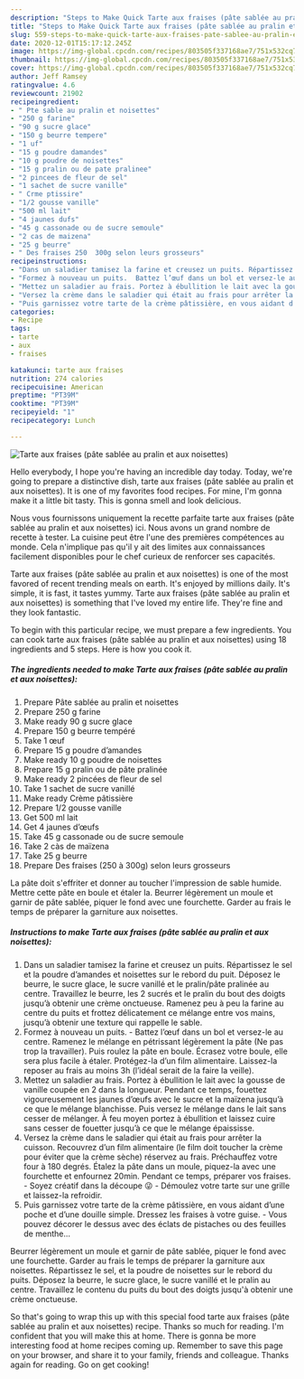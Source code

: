```yaml
---
description: "Steps to Make Quick Tarte aux fraises (pâte sablée au pralin et aux noisettes)"
title: "Steps to Make Quick Tarte aux fraises (pâte sablée au pralin et aux noisettes)"
slug: 559-steps-to-make-quick-tarte-aux-fraises-pate-sablee-au-pralin-et-aux-noisettes
date: 2020-12-01T15:17:12.245Z
image: https://img-global.cpcdn.com/recipes/803505f337168ae7/751x532cq70/tarte-aux-fraises-pate-sablee-au-pralin-et-aux-noisettes-photo-principale-de-la-recette.jpg
thumbnail: https://img-global.cpcdn.com/recipes/803505f337168ae7/751x532cq70/tarte-aux-fraises-pate-sablee-au-pralin-et-aux-noisettes-photo-principale-de-la-recette.jpg
cover: https://img-global.cpcdn.com/recipes/803505f337168ae7/751x532cq70/tarte-aux-fraises-pate-sablee-au-pralin-et-aux-noisettes-photo-principale-de-la-recette.jpg
author: Jeff Ramsey
ratingvalue: 4.6
reviewcount: 21902
recipeingredient:
- " Pte sable au pralin et noisettes"
- "250 g farine"
- "90 g sucre glace"
- "150 g beurre tempere"
- "1 uf"
- "15 g poudre damandes"
- "10 g poudre de noisettes"
- "15 g pralin ou de pate pralinee"
- "2 pincees de fleur de sel"
- "1 sachet de sucre vanille"
- " Crme ptissire"
- "1/2 gousse vanille"
- "500 ml lait"
- "4 jaunes dufs"
- "45 g cassonade ou de sucre semoule"
- "2 cas de maizena"
- "25 g beurre"
- " Des fraises 250  300g selon leurs grosseurs"
recipeinstructions:
- "Dans un saladier tamisez la farine et creusez un puits. Répartissez le sel et la poudre d’amandes et noisettes sur le rebord du puit. Déposez le beurre, le sucre glace, le sucre vanillé et le pralin/pâte pralinée au centre. Travaillez le beurre, les 2 sucrés et le pralin du bout des doigts jusqu’à obtenir une crème onctueuse. Ramenez peu à peu la farine au centre du puits et frottez délicatement ce mélange entre vos mains, jusqu’à obtenir une texture qui rappelle le sable."
- "Formez à nouveau un puits.  Battez l’œuf dans un bol et versez-le au centre. Ramenez le mélange en pétrissant légèrement la pâte (Ne pas trop la travailler). Puis roulez la pâte en boule. Écrasez votre boule, elle sera plus facile à étaler. Protégez-la d’un film alimentaire. Laissez-la reposer au frais au moins 3h (l’idéal serait de la faire la veille)."
- "Mettez un saladier au frais. Portez à ébullition le lait avec la gousse de vanille coupée en 2 dans la longueur. Pendant ce temps, fouettez vigoureusement les jaunes d’œufs avec le sucre et la maïzena jusqu’à ce que le mélange blanchisse. Puis versez le mélange dans le lait sans cesser de mélanger. À feu moyen portez à ébullition et laissez cuire sans cesser de fouetter jusqu’à ce que le mélange épaississe."
- "Versez la crème dans le saladier qui était au frais pour arrêter la cuisson. Recouvrez d’un film alimentaire (le film doit toucher la crème pour éviter que la crème sèche) réservez au frais. Préchauffez votre four à 180 degrés. Étalez la pâte dans un moule, piquez-la avec une fourchette et enfournez 20min. Pendant ce temps, préparer vos fraises.  Soyez créatif dans la découpe 😜 Démoulez votre tarte sur une grille et laissez-la refroidir."
- "Puis garnissez votre tarte de la crème pâtissière, en vous aidant d’une poche et d’une douille simple. Dressez les fraises à votre guise.  Vous pouvez décorer le dessus avec des éclats de pistaches ou des feuilles de menthe..."
categories:
- Recipe
tags:
- tarte
- aux
- fraises

katakunci: tarte aux fraises 
nutrition: 274 calories
recipecuisine: American
preptime: "PT39M"
cooktime: "PT39M"
recipeyield: "1"
recipecategory: Lunch

---
```



![Tarte aux fraises (pâte sablée au pralin et aux noisettes)](https://img-global.cpcdn.com/recipes/803505f337168ae7/751x532cq70/tarte-aux-fraises-pate-sablee-au-pralin-et-aux-noisettes-photo-principale-de-la-recette.jpg)

Hello everybody, I hope you're having an incredible day today. Today, we're going to prepare a distinctive dish, tarte aux fraises (pâte sablée au pralin et aux noisettes). It is one of my favorites food recipes. For mine, I'm gonna make it a little bit tasty. This is gonna smell and look delicious.

Nous vous fournissons uniquement la recette parfaite tarte aux fraises (pâte sablée au pralin et aux noisettes) ici. Nous avons un grand nombre de recette à tester. La cuisine peut être l&#39;une des premières compétences au monde. Cela n&#39;implique pas qu&#39;il y ait des limites aux connaissances facilement disponibles pour le chef curieux de renforcer ses capacités.

Tarte aux fraises (pâte sablée au pralin et aux noisettes) is one of the most favored of recent trending meals on earth. It's enjoyed by millions daily. It's simple, it is fast, it tastes yummy. Tarte aux fraises (pâte sablée au pralin et aux noisettes) is something that I've loved my entire life. They're fine and they look fantastic.


To begin with this particular recipe, we must prepare a few ingredients. You can cook tarte aux fraises (pâte sablée au pralin et aux noisettes) using 18 ingredients and 5 steps. Here is how you cook it.

<!--inarticleads1-->

##### The ingredients needed to make Tarte aux fraises (pâte sablée au pralin et aux noisettes):

1. Prepare  Pâte sablée au pralin et noisettes
1. Prepare 250 g farine
1. Make ready 90 g sucre glace
1. Prepare 150 g beurre tempéré
1. Take 1 œuf
1. Prepare 15 g poudre d’amandes
1. Make ready 10 g poudre de noisettes
1. Prepare 15 g pralin ou de pâte pralinée
1. Make ready 2 pincées de fleur de sel
1. Take 1 sachet de sucre vanillé
1. Make ready  Crème pâtissière
1. Prepare 1/2 gousse vanille
1. Get 500 ml lait
1. Get 4 jaunes d’œufs
1. Take 45 g cassonade ou de sucre semoule
1. Take 2 càs de maïzena
1. Take 25 g beurre
1. Prepare  Des fraises (250 à 300g) selon leurs grosseurs


La pâte doit s&#39;effriter et donner au toucher l&#39;impression de sable humide. Mettre cette pâte en boule et étaler la. Beurrer légèrement un moule et garnir de pâte sablée, piquer le fond avec une fourchette. Garder au frais le temps de préparer la garniture aux noisettes. 

<!--inarticleads2-->

##### Instructions to make Tarte aux fraises (pâte sablée au pralin et aux noisettes):

1. Dans un saladier tamisez la farine et creusez un puits. Répartissez le sel et la poudre d’amandes et noisettes sur le rebord du puit. Déposez le beurre, le sucre glace, le sucre vanillé et le pralin/pâte pralinée au centre. Travaillez le beurre, les 2 sucrés et le pralin du bout des doigts jusqu’à obtenir une crème onctueuse. Ramenez peu à peu la farine au centre du puits et frottez délicatement ce mélange entre vos mains, jusqu’à obtenir une texture qui rappelle le sable.
1. Formez à nouveau un puits.  - Battez l’œuf dans un bol et versez-le au centre. Ramenez le mélange en pétrissant légèrement la pâte (Ne pas trop la travailler). Puis roulez la pâte en boule. Écrasez votre boule, elle sera plus facile à étaler. Protégez-la d’un film alimentaire. Laissez-la reposer au frais au moins 3h (l’idéal serait de la faire la veille).
1. Mettez un saladier au frais. Portez à ébullition le lait avec la gousse de vanille coupée en 2 dans la longueur. Pendant ce temps, fouettez vigoureusement les jaunes d’œufs avec le sucre et la maïzena jusqu’à ce que le mélange blanchisse. Puis versez le mélange dans le lait sans cesser de mélanger. À feu moyen portez à ébullition et laissez cuire sans cesser de fouetter jusqu’à ce que le mélange épaississe.
1. Versez la crème dans le saladier qui était au frais pour arrêter la cuisson. Recouvrez d’un film alimentaire (le film doit toucher la crème pour éviter que la crème sèche) réservez au frais. Préchauffez votre four à 180 degrés. Étalez la pâte dans un moule, piquez-la avec une fourchette et enfournez 20min. Pendant ce temps, préparer vos fraises.  - Soyez créatif dans la découpe 😜 - Démoulez votre tarte sur une grille et laissez-la refroidir.
1. Puis garnissez votre tarte de la crème pâtissière, en vous aidant d’une poche et d’une douille simple. Dressez les fraises à votre guise.  - Vous pouvez décorer le dessus avec des éclats de pistaches ou des feuilles de menthe...


Beurrer légèrement un moule et garnir de pâte sablée, piquer le fond avec une fourchette. Garder au frais le temps de préparer la garniture aux noisettes. Répartissez le sel, et la poudre de noisettes sur le rebord du puits. Déposez la beurre, le sucre glace, le sucre vanillé et le pralin au centre. Travaillez le contenu du puits du bout des doigts jusqu&#39;à obtenir une crème onctueuse. 

So that's going to wrap this up with this special food tarte aux fraises (pâte sablée au pralin et aux noisettes) recipe. Thanks so much for reading. I'm confident that you will make this at home. There is gonna be more interesting food at home recipes coming up. Remember to save this page on your browser, and share it to your family, friends and colleague. Thanks again for reading. Go on get cooking!
